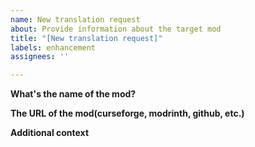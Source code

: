 ```yaml
---
name: New translation request
about: Provide information about the target mod
title: "[New translation request]"
labels: enhancement
assignees: ''

---
```


**What's the name of the mod?**

**The URL of the mod(curseforge, modrinth, github, etc.)**

**Additional context**
